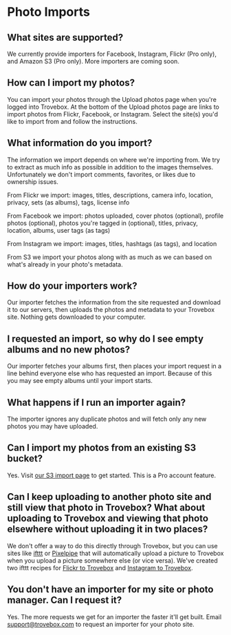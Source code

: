 Photo Imports
====================

## What sites are supported?
We currently provide importers for Facebook, Instagram, Flickr (Pro only), and Amazon S3 (Pro only). More importers are coming soon.

## How can I import my photos?
You can import your photos through the Upload photos page when you're logged into Trovebox. At the bottom of the Upload photos page are links to import photos from Flickr, Facebook, or Instagram. Select the site(s) you'd like to import from and follow the instructions.

## What information do you import?
The information we import depends on where we're importing from. We try to extract as much info as possible in addition to the images themselves. Unfortunately we don't import comments, favorites, or likes due to ownership issues.

From Flickr we import: images, titles, descriptions, camera info, location, privacy, sets (as albums), tags, license info

From Facebook we import: photos uploaded, cover photos (optional), profile photos (optional), photos you're tagged in (optional), titles, privacy, location, albums, user tags (as tags)

From Instagram we import: images, titles, hashtags (as tags), and location

From S3 we import your photos along with as much as we can based on what's already in your photo's metadata.

## How do your importers work?
Our importer fetches the information from the site requested and download it to our servers, then uploads the photos and metadata to your Trovebox site. Nothing gets downloaded to your computer.

## I requested an import, so why do I see empty albums and no new photos?
Our importer fetches your albums first, then places your import request in a line behind everyone else who has requested an import. Because of this you may see empty albums until your import starts.

## What happens if I run an importer again?
The importer ignores any duplicate photos and will fetch only any new photos you may have uploaded.

## Can I import my photos from an existing S3 bucket?
Yes. Visit [our S3 import page](https://trovebox.com/for/s3/import) to get started. This is a Pro account feature.

## Can I keep uploading to another photo site and still view that photo in Trovebox? What about uploading to Trovebox and viewing that photo elsewhere without uploading it in two places?
We don't offer a way to do this directly through Trovebox, but you can use sites like <a href="http://ifttt.com">ifttt</a> or <a href="http://pi.pe">Pixelpipe</a> that will automatically upload a picture to Trovebox when you upload a picture somewhere else (or vice versa). We've created two ifttt recipes for [Flickr to Trovebox](https://ifttt.com/recipes/16965) and [Instagram to Trovebox](https://ifttt.com/recipes/16959).

## You don't have an importer for my site or photo manager. Can I request it?
Yes. The more requests we get for an importer the faster it'll get built. Email [support@trovebox.com](support@trovebox.com) to request an importer for your photo site.
